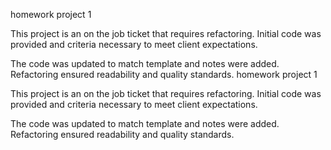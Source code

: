homework project 1

This project is an on the job ticket that requires refactoring. Initial code was provided and criteria necessary to meet client expectations.

The code was updated to match template and notes were added. Refactoring ensured readability and quality standards.
homework project 1

This project is an on the job ticket that requires refactoring. Initial code was provided and criteria necessary to meet client expectations. 

The code was updated to match template and notes were added. Refactoring ensured readability and quality standards.
